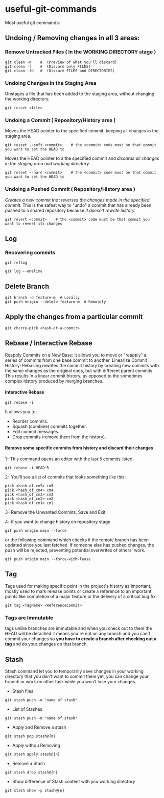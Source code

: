 # useful-git-commands
Most useful git commands:

## Undoing / Removing changes in all 3 areas:

### Remove Untracked Files ( In the WORKING DIRECTORY stage )
```
git clean -n    #  (Preview of what you'll discard)
git clean -f    #  (Discard only FILES)
git clean -fd   #  (Discard FILES and DIRECTORIES)
```


### Undoing Changes in the Staging Area
Unstages a file that has been added to the staging area, without changing the working directory.
```
git resset <file>
```

### Undoing a Commit ( Repository/History area )
Moves the HEAD pointer to the specified commit, keeping all changes in the staging area.
```
git resset --soft <commit>    # the <commit> code must be that commit you want to set the HEAD to
```

Moves the HEAD pointer to a the specified commit and *discards all changes in the staging area and working directory*.
```
git resset --hard <commit>    # the <commit> code must be that commit you want to set the HEAD to
```

### Undoing a Pushed Commit ( Repository/History area )
*Creates a new commit that reverses the changes made in the specified commit.* This is the safest way to "undo" a commit that has already been pushed to a shared repository because *it doesn’t rewrite history.*
```
git revert <commit>    # the <commit> code must be that commit you want to revert its changes
```

## Log
### Recovering commits
```
git reflog
```

```
git log --oneline
```

## Delete Branch
```
git branch -d feature-m  # Locally
git push origin --delete feature-m  # Remotely
```

## Apply the changes from a particular commit
```
git cherry-pick <hash-of-a-commit>
```

## Rebase / Interactive Rebase

Reapply Commits on a New Base: It allows you to move or "reapply" a series of commits from one base commit to another.
Linearize Commit History: Rebasing rewrites the commit history by creating new commits with the same changes as the original ones, but with different parent commits. This results in a linear commit history, as opposed to the sometimes complex history produced by merging branches.

#### Interactive Rebase
```
git rebase -i
```
It allows you to:

- Reorder commits.
- Squash (combine) commits together.
- Edit commit messages.
- Drop commits (remove them from the history).


#### Remove some specific commits from history and discard their changes

1- This command opens an editor with the last 5 commits listed.

```
git rebase -i HEAD~5
```

2- You'll see a list of commits that looks something like this:
```
pick <hash_of_cm5> cm5
pick <hash_of_cm4> cm4
pick <hash_of_cm3> cm3
pick <hash_of_cm2> cm2
pick <hash_of_cm1> cm1
```

3- Remove the Unwanted Commits, Save and Exit.

4- if you want to change history on repository stage 
```
git push origin main --force
```
or the following command which checks if the remote branch has been updated since you last fetched. If someone else has pushed changes, the push will be rejected, preventing potential overwrites of others' work.
```
git push origin main --force-with-lease
```


## Tag
Tags used for making specific point in the project's hisotry as important, mostly used to mark release points or create a reference to an important points like completion of a major feature or the delivery of a critical bug fix.
```
git tag <TagName> <ReferenceCommit>
```
### Tags are Immutable
tags unlike branches are immutable and when you check out to them the HEAD will be detached it means you're not on any branch and you can't commit your changes so **you have to create a branch after checking out a tag** and do your changes on that branch.



## Stash
Stash command let you to temporarily save changes in your working directory that you don't want to commit them yet, you can change your branch or work on other task while you won't lose your changes.

- Stash files
```
git stash push -m "name of stash"
```

- List of Stashes
```
git stash push -m "name of stash"
```

- Apply and Remove a stash
```
git stash pop stash@{n}
```

- Apply withou Removing
```
git stash apply stash@{n}
```

- Remove a Stash
```
git stash drop stash@{n}
```

- Show difference of Stash content with you working directory
```
git stash show -p stash@{n}
```



